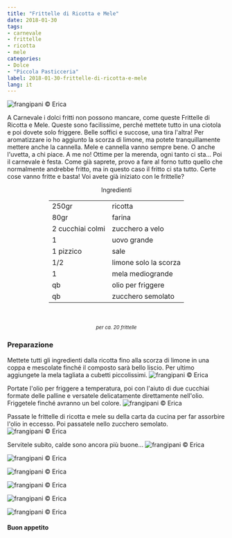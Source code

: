 ```yaml
---
title: "Frittelle di Ricotta e Mele"
date: 2018-01-30
tags:
- carnevale
- frittelle 
- ricotta
- mele
categories:
- Dolce
- "Piccola Pasticceria" 
label: 2018-01-30-frittelle-di-ricotta-e-mele
lang: it 
---
```

![](header.jpg "frangipani © Erica")

A Carnevale i dolci fritti non possono mancare, come queste Frittelle di Ricotta e Mele. Queste sono facilissime, perché mettete tutto in una ciotola e poi dovete solo friggere. Belle soffici e succose, una tira l'altra! Per aromatizzare io ho aggiunto la scorza di limone, ma potete tranquillamente mettere anche la cannella. Mele e cannella vanno sempre bene. O anche l'uvetta, a chi piace. A me no! Ottime per la merenda, ogni tanto ci sta... Poi il carnevale è festa. Come già saprete, provo a fare al forno tutto quello che normalmente andrebbe fritto, ma in questo caso il fritto ci sta tutto. Certe cose vanno fritte e basta! Voi avete già iniziato con le frittelle?

<div id="wrapper" style="text-align: center">
  <div id="yourdiv" style="display: inline-block;">
    <div class="ingredients">
      <div class="ingredients-title">Ingredienti</div>
      <table>
        <tbody>
          <tr>
            <td>250gr</td>
            <td>ricotta</td>
          </tr>
          <tr>
            <td>80gr</td>
            <td>farina</td>
          </tr>
          <tr>
            <td>2 cucchiai colmi</td>
            <td>zucchero a velo</td>
          </tr>
          <tr>
            <td>1</td>
            <td>uovo grande</td>
          </tr>
          <tr>
            <td>1 pizzico</td>
            <td>sale</td>
          </tr>
          <tr>
            <td>1/2</td>
            <td>limone solo la scorza</td>
          </tr>      
          <tr>
            <td>1</td>
            <td>mela mediogrande</td>
          </tr>
          <tr> 
            <td>qb</td>
            <td>olio per friggere</td>
          </tr>
          <tr>
            <td>qb</td>
            <td>zucchero semolato</td>
          </tr>
        </tbody>
      </table>
      <br></br>
      <i class="pull-right" style="font-size: 80%;">per ca. 20 frittelle</i>
    </div>
  </div>
</div>


<h3>
  <font color="grey">
    <i class="fa-solid fa-gears"></i>
  </font> Preparazione
</h3>

Mettete tutti gli ingredienti dalla ricotta fino alla scorza di limone in una coppa e mescolate finché il composto sarà bello liscio. Per ultimo aggiungete la mela tagliata a cubetti piccolissimi.
![](impasto.jpg "frangipani © Erica")

Portate l'olio per friggere a temperatura, poi con l'aiuto di due cucchiai formate delle palline e versatele delicatamente direttamente nell'olio. Friggetele finché avranno un bel colore.
![](friggere.jpg "frangipani © Erica")

Passate le frittelle di ricotta e mele su della carta da cucina per far assorbire l'olio in eccesso. Poi passatele nello zucchero semolato.
![](carta.jpg "frangipani © Erica")

Servitele subito, calde sono ancora più buone...
![](risultato1.jpg "frangipani © Erica")

![](risultato2.jpg "frangipani © Erica")

![](risultato3.jpg "frangipani © Erica")

![](risultato4.jpg "frangipani © Erica")

![](risultato5.jpg "frangipani © Erica")

![](risultato6.jpg "frangipani © Erica")

<h4>Buon appetito
  <font color="red">
    <i class="fa-regular fa-face-smile"></i>
  </font>
</h4>
